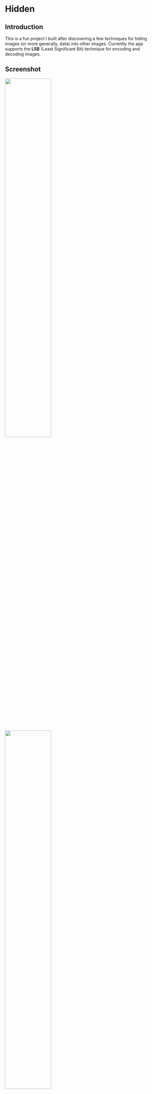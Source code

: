 
# Hidden

## Introduction

This is a fun project I built after discovering a few techniques for hiding images (or more generally, data) into other images. Currently the app supports the **LSB** (Least Significant Bit) technique for encoding and decoding images.

## Screenshot

  

<img  src="https://user-images.githubusercontent.com/75045140/220206955-7e43f107-2e11-4031-adcb-fd6aff1b15a3.png"  width="55%">
<img src="https://user-images.githubusercontent.com/75045140/220210548-7a5b6dab-0a06-41cd-b47e-bcb6d5d3ec1c.png" width="55%">

## Algorithm

### LSB

A quick rundown on how LSB work. An image is composed of a lot of individuals pixels. In the **RGB** format each pixel has 3 different values between 0 and 255 that correspond to the amount of Red, Green and Blue for this pixel. Those values are coded on 8 bits. For example, the red value might be :

<pre>011001<b>01</b></pre>

Notice that the last few bits doesn't impact much the value for this pixel (replacing it by 00) makes the value go from **101** to **100**. The idea is therefore to store the image to hide in those last bits. Of course this reduces the number of colors available for the hidden image to n<sup>3</sup> where n is the number of bits used.
